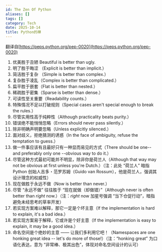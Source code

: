 ```yaml
---
id: The Zen Of Python
aliases: []
tags: []
category: Tech
date: 2025-10-14
title: Python的禅
---
```


翻译自[https://peps.python.org/pep-0020](https://peps.python.org/pep-0020)

1. 优美胜于丑陋
  Beautiful is better than ugly.
2. 明了胜于晦涩
  （Explicit is better than implicit.）
3. 简洁胜于复杂
  （Simple is better than complex.）
4. 复杂胜于凌乱（Complex is better than complicated.）
5. 扁平胜于嵌套（Flat is better than nested.）
6. 稀疏胜于密集（Sparse is better than dense.）
7. 可读性至关重要（Readability counts.）
8. 特殊情况不足以打破规则（Special cases aren't special enough to break the rules.）
9. 尽管实用性高于纯粹性（Although practicality beats purity.）
10. 错误绝不能悄悄忽略（Errors should never pass silently.）
11. 除非明确声明要忽略（Unless explicitly silenced.）
12. 面对歧义，拒绝猜测的诱惑（In the face of ambiguity, refuse the temptation to guess.）
13. 做一件事应该有且最好只有一种显而易见的方式（There should be one-- and preferably only one --obvious way to do it.）
14. 尽管这种方式最初可能并不明显，除非你是荷兰人（Although that way may not be obvious at first unless you're Dutch.）（注：此处 “荷兰人” 暗指 Python 创始人吉多・范罗苏姆（Guido van Rossum），他是荷兰人，强调其设计理念的权威性）
15. 现在做胜于永远不做（Now is better than never.）
16. 尽管 “永远不做” 往往胜于 “现在就做（却做错）”（Although never is often better than _right_ now.）（注：_right_ now 加星号强调 “当下仓促行动”，暗指避免未经思考的草率开发）
17. 若实现方案难以解释，那它一定是个坏主意（If the implementation is hard to explain, it's a bad idea.）
18. 若实现方案易于解释，它或许是个好主意（If the implementation is easy to explain, it may be a good idea.）
19. 命名空间是个绝妙的主意 —— 让我们多利用它吧！（Namespaces are one honking great idea -- let's do more of those!）（注：“honking great” 为口语化表达，意为 “非常棒、极其出色”，体现对命名空间设计的认可）
